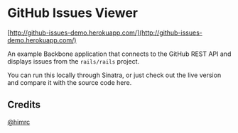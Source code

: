 GitHub Issues Viewer
=============

[http://github-issues-demo.herokuapp.com/](http://github-issues-demo.herokuapp.com/)

An example Backbone application that connects to the GitHub REST API and displays
issues from the `rails/rails` project.

You can run this locally through Sinatra, or just check out the live version and compare it with the source code here.

## Credits ##

[@himrc](http://twitter.com/himrc)